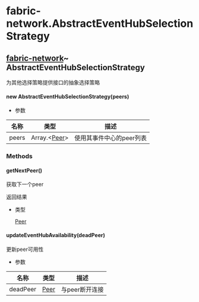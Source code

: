 # fabric-network.AbstractEventHubSelectionStrategy

## [fabric-network](https://hyperledger.github.io/fabric-sdk-node/release-1.4/module-fabric-network.html)~ AbstractEventHubSelectionStrategy

为其他选择策略提供接口的抽象选择策略

#### new AbstractEventHubSelectionStrategy(peers)

- 参数

| 名称  | 类型                                                         | 描述                     |
| ----- | ------------------------------------------------------------ | ------------------------ |
| peers | Array.&lt;[Peer](https://hyperledger.github.io/fabric-sdk-node/release-1.4/Peer.html)&gt; | 使用其事件中心的peer列表 |

### Methods

#### getNextPeer()

获取下一个peer

返回结果

- 类型

  [Peer](https://hyperledger.github.io/fabric-sdk-node/release-1.4/Peer.html)

#### updateEventHubAvailability(deadPeer)

更新peer可用性

- 参数

| 名称     | 类型                                                         | 描述           |
| -------- | ------------------------------------------------------------ | -------------- |
| deadPeer | [Peer](https://hyperledger.github.io/fabric-sdk-node/release-1.4/Peer.html) | 与peer断开连接 |